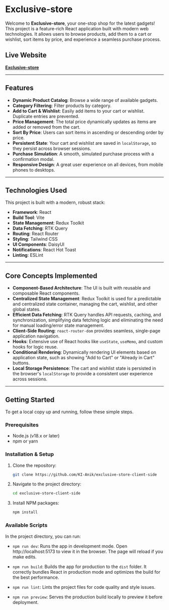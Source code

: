 # Exclusive-store

Welcome to **Exclusive-store**, your one-stop shop for the latest gadgets! This project is a feature-rich React application built with modern web technologies. It allows users to browse products, add them to a cart or wishlist, sort items by price, and experience a seamless purchase process.

## Live Website

[**Exclusive-store**](https://exclusive-store-client-side.vercel.app/)

---

## Features

-   **Dynamic Product Catalog**: Browse a wide range of available gadgets.
-   **Category Filtering**: Filter products by category.
-   **Add to Cart & Wishlist**: Easily add items to your cart or wishlist. Duplicate entries are prevented.
-   **Price Management**: The total price dynamically updates as items are added or removed from the cart.
-   **Sort By Price**: Users can sort items in ascending or descending order by price.
-   **Persistent State**: Your cart and wishlist are saved in `localStorage`, so they persist across browser sessions.
-   **Purchase Simulation**: A smooth, simulated purchase process with a confirmation modal.
-   **Responsive Design**: A great user experience on all devices, from mobile phones to desktops.

---

## Technologies Used

This project is built with a modern, robust stack:

-   **Framework**: React
-   **Build Tool**: Vite
-   **State Management**: Redux Toolkit
-   **Data Fetching**: RTK Query
-   **Routing**: React Router
-   **Styling**: Tailwind CSS
-   **UI Components**: DaisyUI
-   **Notifications**: React Hot Toast
-   **Linting**: ESLint

---

## Core Concepts Implemented

-   **Component-Based Architecture**: The UI is built with reusable and composable React components.
-   **Centralized State Management**: Redux Toolkit is used for a predictable and centralized state container, managing the cart, wishlist, and other global states.
-   **Efficient Data Fetching**: RTK Query handles API requests, caching, and synchronization, simplifying data fetching logic and eliminating the need for manual loading/error state management.
-   **Client-Side Routing**: `react-router-dom` provides seamless, single-page application navigation.
-   **Hooks**: Extensive use of React hooks like `useState`, `useMemo`, and custom hooks for logic reuse.
-   **Conditional Rendering**: Dynamically rendering UI elements based on application state, such as showing "Add to Cart" or "Already in Cart" buttons.
-   **Local Storage Persistence**: The cart and wishlist state is persisted in the browser's `localStorage` to provide a consistent user experience across sessions.

---

## Getting Started

To get a local copy up and running, follow these simple steps.

### Prerequisites

-   Node.js (v18.x or later)
-   npm or yarn

### Installation & Setup

1.  Clone the repository:
    ```sh
    git clone https://github.com/KI-Anik/exclusive-store-client-side
    ```
2.  Navigate to the project directory:
    ```sh
    cd exclusive-store-client-side
    ```
3.  Install NPM packages:
    ```sh
    npm install
    ```

### Available Scripts

In the project directory, you can run:

-   `npm run dev`: Runs the app in development mode. Open http://localhost:5173 to view it in the browser. The page will reload if you make edits.

-   `npm run build`: Builds the app for production to the `dist` folder. It correctly bundles React in production mode and optimizes the build for the best performance.

-   `npm run lint`: Lints the project files for code quality and style issues.

-   `npm run preview`: Serves the production build locally to preview it before deployment.


